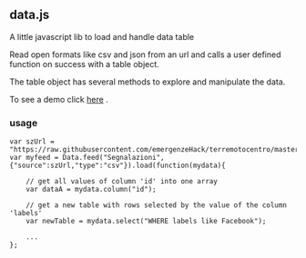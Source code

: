 ## data.js

A little javascript lib to load and handle data table

Read open formats like csv and json from an url and calls a user defined function on success with a table object.

The table object has several methods to explore and manipulate the data.

To see a demo click [here](https://gjrichter.github.io/data.js/demo/html/) .

### usage

```
var szUrl = "https://raw.githubusercontent.com/emergenzeHack/terremotocentro/master/data/issues.csv";
var myfeed = Data.feed("Segnalazioni",{"source":szUrl,"type":"csv"}).load(function(mydata){

    // get all values of column 'id' into one array
    var dataA = mydata.column("id"); 
    
    // get a new table with rows selected by the value of the column 'labels'
    var newTable = mydata.select("WHERE labels like Facebook"); 
    
    ...   
};
```

